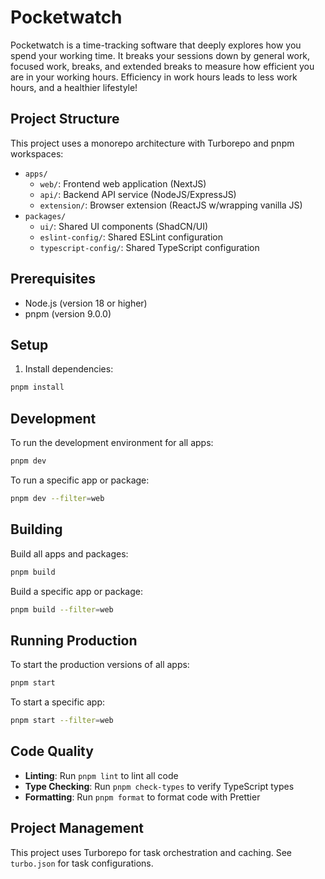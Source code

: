 # Pocketwatch

Pocketwatch is a time-tracking software that deeply explores how you spend your working time. It breaks your sessions down by general work, focused work, breaks, and extended breaks to measure how efficient you are in your working hours. Efficiency in work hours leads to less work hours, and a healthier lifestyle!

## Project Structure

This project uses a monorepo architecture with Turborepo and pnpm workspaces:

- `apps/`
  - `web/`: Frontend web application (NextJS)
  - `api/`: Backend API service (NodeJS/ExpressJS)
  - `extension/`: Browser extension (ReactJS w/wrapping vanilla JS)
- `packages/`
  - `ui/`: Shared UI components (ShadCN/UI)
  - `eslint-config/`: Shared ESLint configuration
  - `typescript-config/`: Shared TypeScript configuration

## Prerequisites

- Node.js (version 18 or higher)
- pnpm (version 9.0.0)

## Setup

1. Install dependencies:

```bash
pnpm install
```

## Development

To run the development environment for all apps:

```bash
pnpm dev
```

To run a specific app or package:

```bash
pnpm dev --filter=web
```

## Building

Build all apps and packages:

```bash
pnpm build
```

Build a specific app or package:

```bash
pnpm build --filter=web
```

## Running Production

To start the production versions of all apps:

```bash
pnpm start
```

To start a specific app:

```bash
pnpm start --filter=web
```

## Code Quality

- **Linting**: Run `pnpm lint` to lint all code
- **Type Checking**: Run `pnpm check-types` to verify TypeScript types
- **Formatting**: Run `pnpm format` to format code with Prettier

## Project Management

This project uses Turborepo for task orchestration and caching. See `turbo.json` for task configurations.
